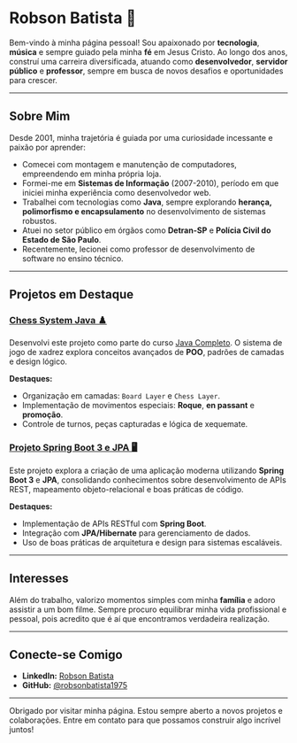 # Robson Batista 🌟

Bem-vindo à minha página pessoal! Sou apaixonado por **tecnologia**, **música** e sempre guiado pela minha **fé** em Jesus Cristo. Ao longo dos anos, construí uma carreira diversificada, atuando como **desenvolvedor**, **servidor público** e **professor**, sempre em busca de novos desafios e oportunidades para crescer.

---

## Sobre Mim

Desde 2001, minha trajetória é guiada por uma curiosidade incessante e paixão por aprender:

- Comecei com montagem e manutenção de computadores, empreendendo em minha própria loja.
- Formei-me em **Sistemas de Informação** (2007-2010), período em que iniciei minha experiência como desenvolvedor web.
- Trabalhei com tecnologias como **Java**, sempre explorando **herança, polimorfismo e encapsulamento** no desenvolvimento de sistemas robustos.
- Atuei no setor público em órgãos como **Detran-SP** e **Polícia Civil do Estado de São Paulo**.
- Recentemente, lecionei como professor de desenvolvimento de software no ensino técnico.

---

## Projetos em Destaque

### [Chess System Java ♟️](https://github.com/tiagosathler/chess-system-java)
Desenvolvi este projeto como parte do curso [Java Completo](https://www.udemy.com/course/java-curso-completo/). O sistema de jogo de xadrez explora conceitos avançados de **POO**, padrões de camadas e design lógico. 

**Destaques:**
- Organização em camadas: `Board Layer` e `Chess Layer`.
- Implementação de movimentos especiais: **Roque**, **en passant** e **promoção**.
- Controle de turnos, peças capturadas e lógica de xequemate.

### [Projeto Spring Boot 3 e JPA 🖥️](https://github.com/robsonosbor/projeto-springboot3-jpa)
Este projeto explora a criação de uma aplicação moderna utilizando **Spring Boot 3** e **JPA**, consolidando conhecimentos sobre desenvolvimento de APIs REST, mapeamento objeto-relacional e boas práticas de código.

**Destaques:**
- Implementação de APIs RESTful com **Spring Boot**.
- Integração com **JPA/Hibernate** para gerenciamento de dados.
- Uso de boas práticas de arquitetura e design para sistemas escaláveis.

---

## Interesses

Além do trabalho, valorizo momentos simples com minha **família** e adoro assistir a um bom filme. Sempre procuro equilibrar minha vida profissional e pessoal, pois acredito que é aí que encontramos verdadeira realização.

---

## Conecte-se Comigo

- **LinkedIn:** [Robson Batista](https://www.linkedin.com/in/robsonbatista1975/)
- **GitHub:** [@robsonbatista1975](https://github.com/robsonbatista1975)

---

Obrigado por visitar minha página. Estou sempre aberto a novos projetos e colaborações. Entre em contato para que possamos construir algo incrível juntos!
